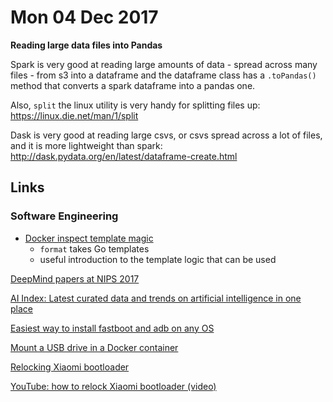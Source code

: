 # Mon 04 Dec 2017

**Reading large data files into Pandas**

Spark is very good at reading large amounts of data - spread across many files - from s3 into a dataframe and the dataframe class has a `.toPandas()` method that converts a spark dataframe into a pandas one.

Also, `split` the linux utility is very handy for splitting files up: https://linux.die.net/man/1/split

Dask is very good at reading large csvs, or csvs spread across a lot of files, and it is more lightweight than spark: http://dask.pydata.org/en/latest/dataframe-create.html

## Links

### Software Engineering

- [Docker inspect template magic](http://container-solutions.com/docker-inspect-template-magic/)
    - `format` takes Go templates
    - useful introduction to the template logic that can be used

[DeepMind papers at NIPS 2017](https://deepmind.com/blog/deepmind-papers-nips-2017/)

[AI Index: Latest curated data and trends on artificial intelligence in one place](http://www.aiindex.org/)

[Easiest way to install fastboot and adb on any OS](https://lifehacker.com/the-easiest-way-to-install-androids-adb-and-fastboot-to-1586992378/amp)

[Mount a USB drive in a Docker container](https://docs.cancergenomicscloud.org/docs/mount-a-usb-drive-in-a-docker-container)

[Relocking Xiaomi bootloader](http://en.miui.com/thread-279195-1-1.html)

[YouTube: how to relock Xiaomi bootloader (video)](https://m.youtube.com/watch?v=Gf6_hbdtECE)